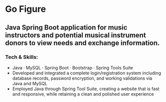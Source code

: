 # Go Figure
## Java Spring Boot application for music instructors and potential musical instrument donors to view needs and exchange information.


### Tech & Skills:
- Java · MySQL · Spring Boot · Bootstrap · Spring Tools Suite
- Developed and integrated a complete login/registration system including database records, password encryption, and working validations via Java and MySQL
- Employed Java through Spring Tool Suite, creating a website that is fast and responsive, while retaining a clean and polished user experience
